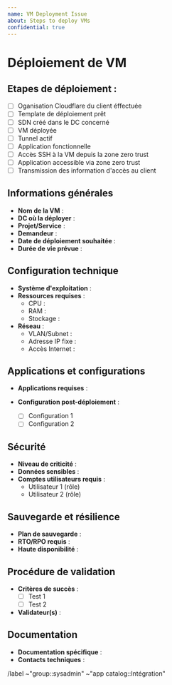 ```yaml
---
name: VM Deployment Issue
about: Steps to deploy VMs
confidential: true
---
```


# Déploiement de VM

## Etapes de déploiement :
- [ ] Oganisation Cloudflare du client éffectuée
- [ ] Template de déploiement prêt
- [ ] SDN créé dans le DC concerné
- [ ] VM déployée
- [ ] Tunnel actif
- [ ] Application fonctionnelle
- [ ] Accès SSH à la VM depuis la zone zero trust
- [ ] Application accessible via zone zero trust
- [ ] Transmission des information d'accès au client

## Informations générales
- **Nom de la VM** : <!-- Nom unique pour identifier la VM -->
- **DC où la déployer** : <!-- Nom du DC (DC01, DC02, ...) -->
- **Projet/Service** : <!-- Projet ou service associé à cette VM -->
- **Demandeur** : <!-- @mention de la personne demandant la VM -->
- **Date de déploiement souhaitée** : <!-- Date à laquelle la VM doit être déployée -->
- **Durée de vie prévue** : <!-- Courte durée, permanente, etc. -->

## Configuration technique
- **Système d'exploitation** : <!-- Ubuntu 22.04, CentOS 7, etc. -->
- **Ressources requises** : 
  - CPU : <!-- Nombre de vCPUs -->
  - RAM : <!-- Quantité de mémoire (ex: 4GB) -->
  - Stockage : <!-- Taille du disque (ex: 50GB) -->
- **Réseau** :
  - VLAN/Subnet : <!-- Identifiant du réseau -->
  - Adresse IP fixe : <!-- Oui/Non -- adresse si oui -->
  - Accès Internet : <!-- Oui/Non -->

## Applications et configurations
- **Applications requises** : 

- **Configuration post-déploiement** :
  <!-- Tâches de configuration spécifiques -->
  - [ ] Configuration 1
  - [ ] Configuration 2

## Sécurité
- **Niveau de criticité** : <!-- Faible/Moyen/Élevé -->
- **Données sensibles** : <!-- Oui/Non, préciser si nécessaire -->
- **Comptes utilisateurs requis** : 
  <!-- Liste des utilisateurs nécessitant un accès à la VM -->
  - Utilisateur 1 (rôle)
  - Utilisateur 2 (rôle)

## Sauvegarde et résilience
- **Plan de sauvegarde** : <!-- Quotidien/Hebdomadaire/Autre -->
- **RTO/RPO requis** : <!-- Objectifs de temps/point de récupération -->
- **Haute disponibilité** : <!-- Oui/Non -->

## Procédure de validation
- **Critères de succès** : 
  <!-- Comment vérifier que le déploiement est réussi -->
  - [ ] Test 1
  - [ ] Test 2
- **Validateur(s)** : <!-- @mention des personnes qui valideront -->

## Documentation
- **Documentation spécifique** : <!-- Lien vers documentation additionnelle -->
- **Contacts techniques** : <!-- @mention des personnes à contacter en cas de problème -->

/label ~"group::sysadmin" ~"app catalog::Intégration"